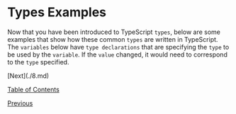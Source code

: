 # Types Examples

<p>Now that you have been introduced to TypeScript <code>types</code>, below are some examples that show how these common <code>types</code> are written in TypeScript. The <code>variables</code> below have <code>type declarations</code> that are specifying the <code>type</code> to be used by the <code>variable</code>. If the <code>value</code> changed, it would need to correspond to the <code>type</code> specified.</p>
[Next](./8.md)

[Table of Contents](./README.md)

[Previous](./6.md)

